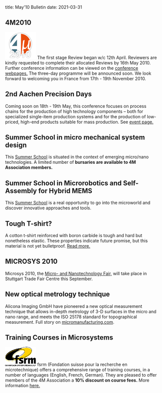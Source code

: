 title: May'10 Bulletin
date: 2021-03-31

<!--break-->
## 4M2010


![4M2010](/images/4m-logotight_web.png)
The first stage Review began w/c 12th April. Reviewers are kindly requested to complete their allocated Reviews by 16th May 2010. Further conference information can be viewed on the [conference webpages.](/conference/2010.html) The three-day programme will be announced soon. We look forward to welcoming you in France from 17th - 19th November 2010.  
  
## 2nd Aachen Precision Days

Coming soon on 18th - 19th May, this conference focuses on process chains for the production of high technology components – both for specialized single-item production systems and for the production of low-priced, high-end products suitable for mass production. See [event page.](/event/2nd-Aachen-Precision-Day.html) 
  
## Summer School in micro mechanical system design

This [Summer School](/event/Micro-mechanical-system-design-manufactur.html) is situated in the context of emerging micro/nano technologies. A limited number of **bursaries are available to 4M Association members.**
  
##  Summer School in Microrobotics and Self-Assembly for Hybrid MEMS

This [Summer School](/event/Summer-School-Microrobotics-and-Self-Assembly-Hybrid-MEM.html) is a real opportunity to go into the microworld and discover innovative approaches and tools.
 
## Tough T-shirt?

A cotton t-shirt reinforced with boron carbide is tough and hard but nonetheless elastic. These properties indicate future promise, but this material is not yet bulletproof.  [Read more.](/contents/Tough-Tee-shir.html)
  
## MICROSYS 2010

Microsys 2010, the [Micro- and Nanotechnology Fair,](/event/MICROSYS-201.html) will take place in Stuttgart Trade Fair Centre this September.   
  
## New optical metrology technique

Alicona Imaging GmbH have pioneered a new optical measurement technique that allows in-depth metrology of 3-D surfaces in the micro and nano range, and meets the ISO 25178 standard for topographical measurement. Full story on [micromanufacturing.com](http://www.micromanufacturing.com/showthread.php?t=646).
  

## Training Courses in Microsystems

![FSRM](/images/FSRM_LOGO_web.gif)
fsrm (Fondation suisse pour la recherche en microtechnique) offers a comprehensive range of training courses, in a number of languages (English, French, German). They are pleased to offer members of the 4M Association a <b>10% discount on course fees.</b> More information [here.](/contents/fsrm-training-course.html)